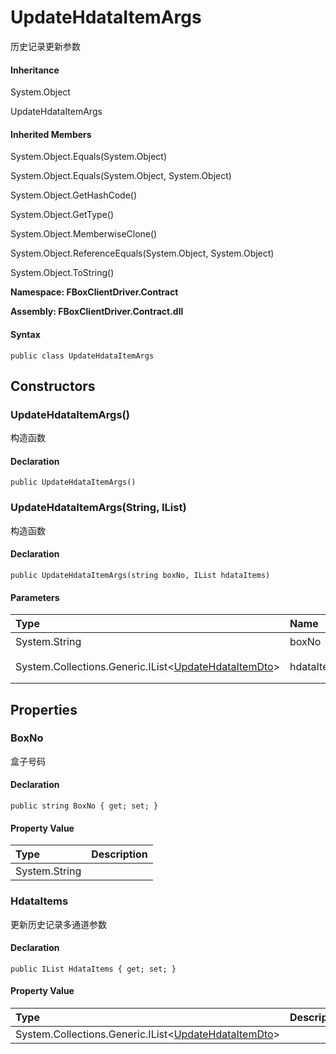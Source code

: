 # UpdateHdataItemArgs

历史记录更新参数

#### Inheritance

System.Object

UpdateHdataItemArgs

#### Inherited Members

System.Object.Equals\(System.Object\)

System.Object.Equals\(System.Object, System.Object\)

System.Object.GetHashCode\(\)

System.Object.GetType\(\)

System.Object.MemberwiseClone\(\)

System.Object.ReferenceEquals\(System.Object, System.Object\)

System.Object.ToString\(\)

**Namespace: FBoxClientDriver.Contract**

**Assembly: FBoxClientDriver.Contract.dll**

#### Syntax <a id="FBoxClientDriver_Contract_UpdateHdataItemArgs_syntax"></a>

```text
public class UpdateHdataItemArgs
```

## Constructors <a id="constructors"></a>

### UpdateHdataItemArgs\(\) <a id="FBoxClientDriver_Contract_UpdateHdataItemArgs__ctor"></a>

构造函数

#### Declaration

```text
public UpdateHdataItemArgs()
```

### UpdateHdataItemArgs\(String, IList\) <a id="FBoxClientDriver_Contract_UpdateHdataItemArgs__ctor_System_String_System_Collections_Generic_IList_FBoxClientDriver_Contract_UpdateHdataItemDto__"></a>

构造函数

#### Declaration

```text
public UpdateHdataItemArgs(string boxNo, IList hdataItems)
```

#### Parameters

| Type | Name | Description |
| :--- | :--- | :--- |
| System.String | boxNo | 盒子号码 |
| System.Collections.Generic.IList&lt;[UpdateHdataItemDto](https://docs.flexem.net/fbox/zh-cn/sdk/FBoxClientDriver.Contract.UpdateHdataItemDto.html)&gt; | hdataItems | 更新历史记录多通道参数System.Collections.Generic.IList |

## Properties <a id="properties"></a>

### BoxNo <a id="FBoxClientDriver_Contract_UpdateHdataItemArgs_BoxNo"></a>

盒子号码

#### Declaration

```text
public string BoxNo { get; set; }
```

#### Property Value

| Type | Description |
| :--- | :--- |
| System.String |  |

### HdataItems <a id="FBoxClientDriver_Contract_UpdateHdataItemArgs_HdataItems"></a>

更新历史记录多通道参数

#### Declaration

```text
public IList HdataItems { get; set; }
```

#### Property Value

| Type | Description |
| :--- | :--- |
| System.Collections.Generic.IList&lt;[UpdateHdataItemDto](https://docs.flexem.net/fbox/zh-cn/sdk/FBoxClientDriver.Contract.UpdateHdataItemDto.html)&gt; |  |

